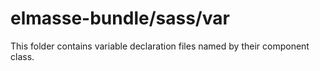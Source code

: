 # elmasse-bundle/sass/var

This folder contains variable declaration files named by their component class.
